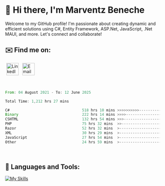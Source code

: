 # 👋 Hi there, I'm Marventz Beneche

Welcome to my GitHub profile! I'm passionate about creating dynamic and efficient solutions using C#, Entity Framework, ASP.Net, JavaScript, .Net MAUI, and more. Let's connect and collaborate!

## ✉️ Find me on:
 <a href="https://linkedin.com/in/benechem" target="_blank" rel="noopener noreferrer"> <img src="https://icons.iconarchive.com/icons/limav/flat-gradient-social/512/Linkedin-icon.png" alt="LinkedIn" height="40" style="vertical-align:top; margin:4px"></a>
 <a href="mailto:info@benechem.co"> <img src="https://icons.iconarchive.com/icons/dtafalonso/android-lollipop/512/Gmail-icon.png" alt="Email" height="40" style="vertical-align:top; margin:4px"></a>
</p>

<br/>
<!--START_SECTION:waka-->

```rust
From: 04 August 2021 - To: 12 June 2025

Total Time: 1,212 hrs 27 mins

C#                                 518 hrs 10 mins >>>>>>>>>>---------------   41.87 %
Binary                             222 hrs 14 mins >>>>---------------------   17.96 %
CSHTML                             132 hrs 54 mins >>>----------------------   10.74 %
PHP                                75 hrs 32 mins  >>-----------------------   06.11 %
Razor                              52 hrs 32 mins  >------------------------   04.25 %
XML                                30 hrs 29 mins  >------------------------   02.46 %
JavaScript                         27 hrs 54 mins  >------------------------   02.26 %
Other                              24 hrs 59 mins  >------------------------   02.02 %
```

<!--END_SECTION:waka-->
<br />

## 🧰 Languages and Tools:

[![My Skills](https://skillicons.dev/icons?i=js,html,css,cs,java,php,mysql,dotnet,bootstrap,visualstudio,vscode,androidstudio,azure,xd,wordpress,raspberrypi)](https://skillicons.dev)
<br />

